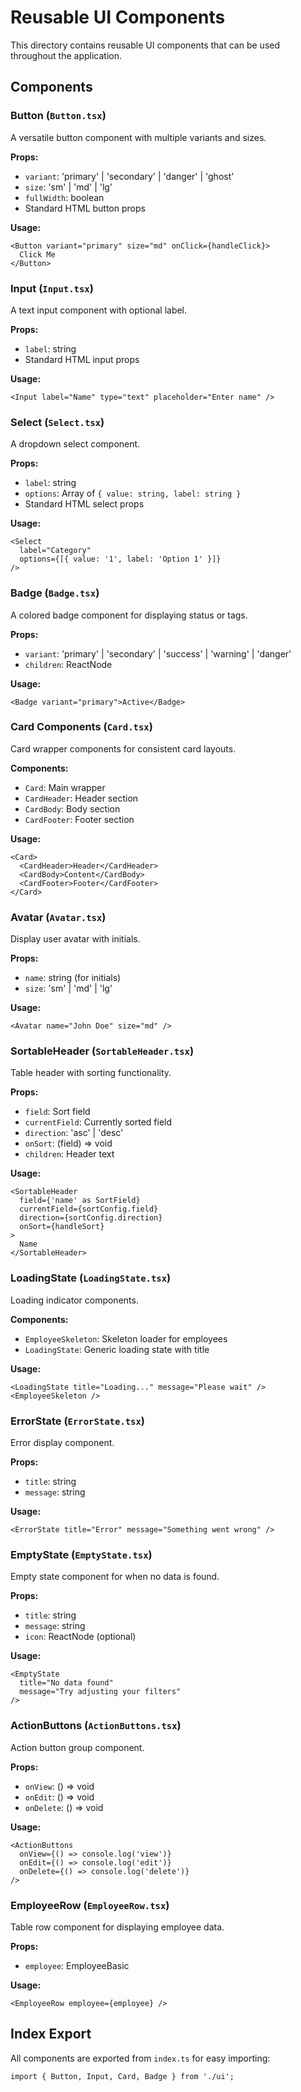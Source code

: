 # Reusable UI Components

This directory contains reusable UI components that can be used throughout the application.

## Components

### **Button** (`Button.tsx`)
A versatile button component with multiple variants and sizes.

**Props:**
- `variant`: 'primary' | 'secondary' | 'danger' | 'ghost'
- `size`: 'sm' | 'md' | 'lg'
- `fullWidth`: boolean
- Standard HTML button props

**Usage:**
```tsx
<Button variant="primary" size="md" onClick={handleClick}>
  Click Me
</Button>
```

### **Input** (`Input.tsx`)
A text input component with optional label.

**Props:**
- `label`: string
- Standard HTML input props

**Usage:**
```tsx
<Input label="Name" type="text" placeholder="Enter name" />
```

### **Select** (`Select.tsx`)
A dropdown select component.

**Props:**
- `label`: string
- `options`: Array of `{ value: string, label: string }`
- Standard HTML select props

**Usage:**
```tsx
<Select 
  label="Category" 
  options={[{ value: '1', label: 'Option 1' }]} 
/>
```

### **Badge** (`Badge.tsx`)
A colored badge component for displaying status or tags.

**Props:**
- `variant`: 'primary' | 'secondary' | 'success' | 'warning' | 'danger'
- `children`: ReactNode

**Usage:**
```tsx
<Badge variant="primary">Active</Badge>
```

### **Card Components** (`Card.tsx`)
Card wrapper components for consistent card layouts.

**Components:**
- `Card`: Main wrapper
- `CardHeader`: Header section
- `CardBody`: Body section
- `CardFooter`: Footer section

**Usage:**
```tsx
<Card>
  <CardHeader>Header</CardHeader>
  <CardBody>Content</CardBody>
  <CardFooter>Footer</CardFooter>
</Card>
```

### **Avatar** (`Avatar.tsx`)
Display user avatar with initials.

**Props:**
- `name`: string (for initials)
- `size`: 'sm' | 'md' | 'lg'

**Usage:**
```tsx
<Avatar name="John Doe" size="md" />
```

### **SortableHeader** (`SortableHeader.tsx`)
Table header with sorting functionality.

**Props:**
- `field`: Sort field
- `currentField`: Currently sorted field
- `direction`: 'asc' | 'desc'
- `onSort`: (field) => void
- `children`: Header text

**Usage:**
```tsx
<SortableHeader
  field={'name' as SortField}
  currentField={sortConfig.field}
  direction={sortConfig.direction}
  onSort={handleSort}
>
  Name
</SortableHeader>
```

### **LoadingState** (`LoadingState.tsx`)
Loading indicator components.

**Components:**
- `EmployeeSkeleton`: Skeleton loader for employees
- `LoadingState`: Generic loading state with title

**Usage:**
```tsx
<LoadingState title="Loading..." message="Please wait" />
<EmployeeSkeleton />
```

### **ErrorState** (`ErrorState.tsx`)
Error display component.

**Props:**
- `title`: string
- `message`: string

**Usage:**
```tsx
<ErrorState title="Error" message="Something went wrong" />
```

### **EmptyState** (`EmptyState.tsx`)
Empty state component for when no data is found.

**Props:**
- `title`: string
- `message`: string
- `icon`: ReactNode (optional)

**Usage:**
```tsx
<EmptyState 
  title="No data found" 
  message="Try adjusting your filters" 
/>
```

### **ActionButtons** (`ActionButtons.tsx`)
Action button group component.

**Props:**
- `onView`: () => void
- `onEdit`: () => void
- `onDelete`: () => void

**Usage:**
```tsx
<ActionButtons 
  onView={() => console.log('view')}
  onEdit={() => console.log('edit')}
  onDelete={() => console.log('delete')}
/>
```

### **EmployeeRow** (`EmployeeRow.tsx`)
Table row component for displaying employee data.

**Props:**
- `employee`: EmployeeBasic

**Usage:**
```tsx
<EmployeeRow employee={employee} />
```

## Index Export

All components are exported from `index.ts` for easy importing:

```tsx
import { Button, Input, Card, Badge } from './ui';
```


